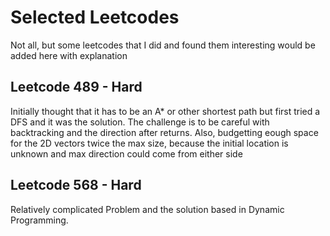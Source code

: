 # Selected Leetcodes
Not all, but some leetcodes that I did and found them interesting would be added here with explanation

## Leetcode 489 - Hard
Initially thought that it has to be an A* or other shortest path but first tried a DFS and it was the solution.
The challenge is to be careful with backtracking and the direction after returns. Also, budgetting eough space for the 2D vectors twice the max size, because the initial location is unknown and max direction could come from either side

## Leetcode 568 - Hard
Relatively complicated Problem and the solution based in Dynamic Programming.
